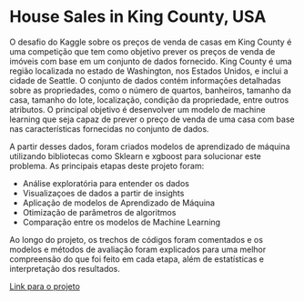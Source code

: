# House Sales in King County, USA

O desafio do Kaggle sobre os preços de venda de casas em King County é uma competição que tem como objetivo prever os preços de venda de imóveis com base em um conjunto de dados fornecido. King County é uma região localizada no estado de Washington, nos Estados Unidos, e inclui a cidade de Seattle. O conjunto de dados contém informações detalhadas sobre as propriedades, como o número de quartos, banheiros, tamanho da casa, tamanho do lote, localização, condição da propriedade, entre outros atributos. O principal objetivo é desenvolver um modelo de machine learning que seja capaz de prever o preço de venda de uma casa com base nas características fornecidas no conjunto de dados. 

A partir desses dados, foram criados modelos de aprendizado de máquina utilizando bibliotecas como Sklearn e xgboost para solucionar este problema. As principais etapas deste projeto foram:

- Análise exploratória para entender os dados
- Visualizaçoes de dados a partir de insights
- Aplicação de modelos de Aprendizado de Máquina
- Otimização de parâmetros de algoritmos
- Comparação entre os modelos de Machine Learning

Ao longo do projeto, os trechos de códigos foram comentados e os modelos e métodos de avaliação foram explicados para uma melhor compreensão do que foi feito em cada etapa, além de estatísticas e interpretação dos resultados. 

[Link para o projeto]( https://bit.ly/3Xe587a)

